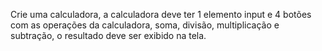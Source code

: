 Crie uma calculadora, a calculadora deve ter 1 elemento input e 4 botões com as operações da calculadora, soma, divisão, multiplicação e subtração, o resultado deve ser exibido na tela.